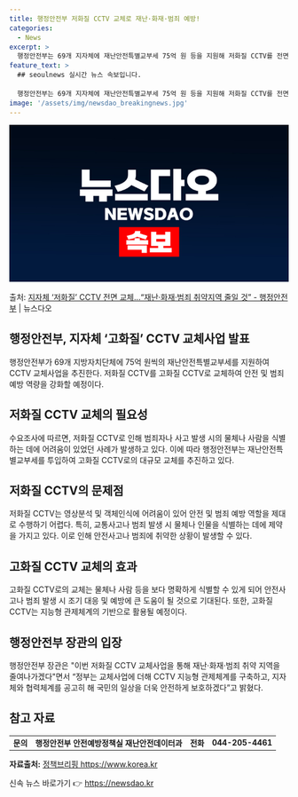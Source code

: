 ```yaml
---
title: 행정안전부 저화질 CCTV 교체로 재난·화재·범죄 예방!
categories:
  - News
excerpt: >
  행정안전부는 69개 지자체에 재난안전특별교부세 75억 원 등을 지원해 저화질 CCTV를 전면적으로 교체한다고…
feature_text: >
  ## seoulnews 실시간 뉴스 속보입니다.

  행정안전부는 69개 지자체에 재난안전특별교부세 75억 원 등을 지원해 저화질 CCTV를 전면적으로 교체한다고…
image: '/assets/img/newsdao_breakingnews.jpg'
---
```


![뉴스다오 속보](/assets/img/newsdao_breakingnews.jpg)

<p>출처: <a href="https://newsdao.kr/2918" rel="dofollow">지자체 ‘저화질’ CCTV 전면 교체…“재난·화재·범죄 취약지역 줄일 것” - 행정안전부</a> | 뉴스다오</p>

<h2>행정안전부, 지자체 ‘고화질’ CCTV 교체사업 발표</h2>

<p data-ke-size="size16">행정안전부가 69개 지방자치단체에 75억 원씩의 재난안전특별교부세를 지원하여 CCTV 교체사업을 추진한다. 저화질 CCTV를 고화질 CCTV로 교체하여 안전 및 범죄 예방 역량을 강화할 예정이다.</p>

<h2 data-ke-size="size26">저화질 CCTV 교체의 필요성</h2>

<p data-ke-size="size16">수요조사에 따르면, 저화질 CCTV로 인해 범죄자나 사고 발생 시의 물체나 사람을 식별하는 데에 어려움이 있었던 사례가 발생하고 있다. 이에 따라 행정안전부는 재난안전특별교부세를 투입하여 고화질 CCTV로의 대규모 교체를 추진하고 있다.</p>

<h2 data-ke-size="size26">저화질 CCTV의 문제점</h2>

<p data-ke-size="size16">저화질 CCTV는 영상분석 및 객체인식에 어려움이 있어 안전 및 범죄 예방 역할을 제대로 수행하기 어렵다. 특히, 교통사고나 범죄 발생 시 물체나 인물을 식별하는 데에 제약을 가지고 있다. 이로 인해 안전사고나 범죄에 취약한 상황이 발생할 수 있다.</p>

<h2 data-ke-size="size26">고화질 CCTV 교체의 효과</h2>

<p data-ke-size="size16">고화질 CCTV로의 교체는 물체나 사람 등을 보다 명확하게 식별할 수 있게 되어 안전사고나 범죄 발생 시 조기 대응 및 예방에 큰 도움이 될 것으로 기대된다. 또한, 고화질 CCTV는 지능형 관제체계의 기반으로 활용될 예정이다.</p>

<h2 data-ke-size="size26">행정안전부 장관의 입장</h2>

<p data-ke-size="size16">행정안전부 장관은 "이번 저화질 CCTV 교체사업을 통해 재난·화재·범죄 취약 지역을 줄여나가겠다"면서 “정부는 교체사업에 더해 CCTV 지능형 관제체계를 구축하고, 지자체와 협력체계를 공고히 해 국민의 일상을 더욱 안전하게 보호하겠다”고 밝혔다.</p>

<h2 data-ke-size="size26">참고 자료</h2>

<table style="width: 100%;">
<tbody>
<tr>
<td style="text-align: center; height: 17px;"><b>문의</b></td>
<td style="text-align: center; height: 17px;"><b>행정안전부 안전예방정책실 재난안전데이터과</b></td>
<td style="text-align: center; height: 17px;"><b>전화</b></td>
<td style="text-align: center; height: 17px;"><b>044-205-4461</b></td>
</tr>
</tbody>
</table>

<p data-ke-size="size16"><b>자료출처:</b> <a href="https://newsdao.kr/2918" target="_blank">정책브리핑 https://www.korea.kr</a></p> 

신속 뉴스 바로가기 👉 <a href="https://newsdao.kr" rel="dofollow">https://newsdao.kr</a>


